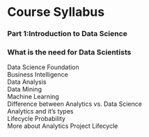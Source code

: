 # Course Syllabus
### Part 1:Introduction to Data Science
### What is the need for Data Scientists
Data Science Foundation  
Business Intelligence  
Data Analysis  
Data Mining  
Machine Learning  
Difference between Analytics vs. Data Science  
Analytics and it’s types  
Lifecycle Probability  
More about Analytics Project Lifecycle  


